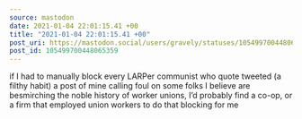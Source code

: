 ```yaml
---
source: mastodon
date: 2021-01-04 22:01:15.41 +00
title: "2021-01-04 22:01:15.41 +00"
post_uri: https://mastodon.social/users/gravely/statuses/105499700448065359
post_id: 105499700448065359
---
```

if I had to manually block every LARPer communist who quote tweeted (a filthy habit) a post of mine calling foul on some folks I believe are besmirching the noble history of worker unions, I’d probably find a co-op, or a firm that employed union workers to do that blocking for me


